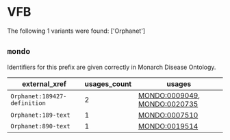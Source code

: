 # VFB

The following 1 variants were found: ['Orphanet']

## `mondo`

Identifiers for this prefix are given correctly in Monarch Disease Ontology.

| external_xref                |   usages_count | usages                                                                                                       |
|------------------------------|----------------|--------------------------------------------------------------------------------------------------------------|
| `Orphanet:189427-definition` |              2 | [MONDO:0009049](https://bioregistry.io/MONDO:0009049), [MONDO:0020735](https://bioregistry.io/MONDO:0020735) |
| `Orphanet:189-text`          |              1 | [MONDO:0007510](https://bioregistry.io/MONDO:0007510)                                                        |
| `Orphanet:890-text`          |              1 | [MONDO:0019514](https://bioregistry.io/MONDO:0019514)                                                        |

